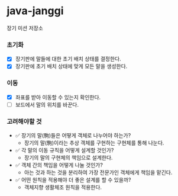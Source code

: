 # java-janggi

장기 미션 저장소

### 초기화

- [x] 장기판에 말들에 대한 초기 배치 상태를 결정한다.
- [x] 장기판에 초기 배치 상태에 맞게 모든 말을 생성한다.

### 이동

- [x] 좌표를 받아 이동할 수 있는지 확인한다.
- [ ] 보드에서 말의 위치를 바꾼다.

### 고려해야할 것

- ✅ 장기의 말(駒)들은 어떻게 객체로 나누어야 하는가?
    - 장기의 말(駒)이라는 추상 객체를 구현하는 구현체를 통해 나눈다.
- ✅ 각 말의 이동 규칙을 어떻게 설계할 것인가?
    - 장기의 말의 구현체의 책임으로 설계한다.
- ✅ 객체 간의 책임을 어떻게 나눌 것인가?
    - 아는 것과 하는 것을 분리하여 가장 전문가인 객체에게 책임을 맡긴다.
- ✅ 어떤 원칙을 적용해야 더 좋은 설계를 할 수 있을까?
    - 객체지향 생활체조 원칙을 적용한다.
